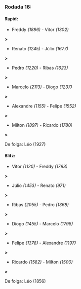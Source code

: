 ### Rodada 16:

#### Rapid:

* Freddy *(1886)*     -     Vitor *(1302)*

 **>** 
* Renato *(1245)*     -     Júlio *(1677)*

 **>** 
* Pedro *(1220)*     -     Ribas *(1623)*

 **>** 
* Marcelo *(2113)*     -     Diogo *(1237)*

 **>** 
* Alexandre *(1155)*     -     Felipe *(1552)*

 **>** 
* Milton *(1897)*     -     Ricardo *(1780)*

 **>** 

De folga: Léo (1927)

#### Blitz:

* Vitor *(1120)*     -     Freddy *(1793)*

 **>** 
* Júlio *(1453)*     -     Renato *(971)*

 **>** 
* Ribas *(2055)*     -     Pedro *(1368)*

 **>** 
* Diogo *(1455)*     -     Marcelo *(1798)*

 **>** 
* Felipe *(1378)*     -     Alexandre *(1197)*

 **>** 
* Ricardo *(1582)*     -     Milton *(1500)*

 **>** 

De folga: Léo (1856)

